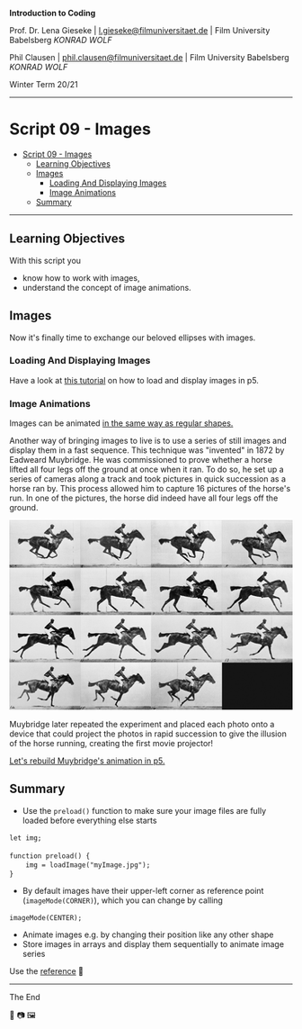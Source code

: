 **Introduction to Coding**

Prof. Dr. Lena Gieseke | l.gieseke@filmuniversitaet.de | Film University Babelsberg *KONRAD WOLF*

Phil Clausen | phil.clausen@filmuniversitaet.de | Film University Babelsberg *KONRAD WOLF*

Winter Term 20/21

---

# Script 09 - Images

- [Script 09 - Images](#script-09---images)
  - [Learning Objectives](#learning-objectives)
  - [Images](#images)
    - [Loading And Displaying Images](#loading-and-displaying-images)
    - [Image Animations](#image-animations)
  - [Summary](#summary)

---


## Learning Objectives

With this script you

* know how to work with images,
* understand the concept of image animations.


## Images

Now it's finally time to exchange our beloved ellipses with images.


### Loading And Displaying Images

Have a look at [this tutorial](https://www.openprocessing.org/sketch/1042197) on how to load and display images in p5.


### Image Animations

Images can be animated [in the same way as regular shapes.](https://www.openprocessing.org/sketch/1042241)

Another way of bringing images to live is to use a series of still images and display them in a fast sequence. This technique was "invented" in 1872 by Eadweard Muybridge. He was commissioned to prove whether a horse lifted all four legs off the ground at once when it ran. To do so, he set up a series of cameras along a track and took pictures in quick succession as a horse ran by. This process allowed him to capture 16 pictures of the horse's run. In one of the pictures, the horse did indeed have all four legs off the ground.

![ch06_08.png](img/09/ch06_08.png)

Muybridge later repeated the experiment and placed each photo onto a device that could project the photos in rapid succession to give the illusion of the horse running, creating the first movie projector!

[Let's rebuild Muybridge's animation in p5.](https://www.openprocessing.org/sketch/1042250)


## Summary

- Use the `preload()` function to make sure your image files are fully loaded before everything else starts

```
let img;

function preload() {
	img = loadImage("myImage.jpg");
}
```

- By default images have their upper-left corner as reference point (`imageMode(CORNER)`), which you can change by calling

```
imageMode(CENTER);
```

- Animate images e.g. by changing their position like any other shape
- Store images in arrays and display them sequentially to animate image series


Use the [reference](https://p5js.org/reference/) 🚒

---

The End

🏇 📷 🖼️